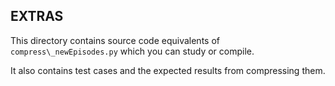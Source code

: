 ## EXTRAS

This directory contains source code equivalents of
`compress\_newEpisodes.py` which you can study or compile.

It also contains test cases and the expected results from compressing them.
